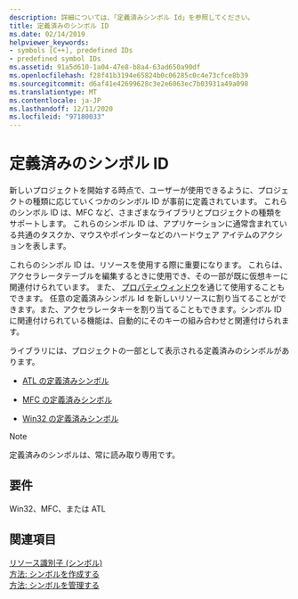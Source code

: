 ```yaml
---
description: 詳細については、「定義済みシンボル Id」を参照してください。
title: 定義済みのシンボル ID
ms.date: 02/14/2019
helpviewer_keywords:
- symbols [C++], predefined IDs
- predefined symbol IDs
ms.assetid: 91a5d610-1a04-47e8-b8a4-63ad650a90df
ms.openlocfilehash: f28f41b3194e65824b0c06285c0c4e73cfce8b39
ms.sourcegitcommit: d6af41e42699628c3e2e6063ec7b03931a49a098
ms.translationtype: MT
ms.contentlocale: ja-JP
ms.lasthandoff: 12/11/2020
ms.locfileid: "97180033"
---
```

# <a name="predefined-symbol-ids"></a>定義済みのシンボル ID

新しいプロジェクトを開始する時点で、ユーザーが使用できるように、プロジェクトの種類に応じていくつかのシンボル ID が事前に定義されています。 これらのシンボル ID は、MFC など、さまざまなライブラリとプロジェクトの種類をサポートします。 これらのシンボル ID は、アプリケーションに通常含まれている共通のタスクか、マウスやポインターなどのハードウェア アイテムのアクションを表します。

これらのシンボル ID は、リソースを使用する際に重要になります。 これらは、アクセラレータテーブルを編集するときに使用でき、その一部が既に仮想キーに関連付けられています。 また、 [プロパティウィンドウ](/visualstudio/ide/reference/properties-window)を通じて使用することもできます。 任意の定義済みシンボル Id を新しいリソースに割り当てることができます。また、アクセラレータキーを割り当てることもできます。シンボル ID に関連付けられている機能は、自動的にそのキーの組み合わせと関連付けられます。

ライブラリには、プロジェクトの一部として表示される定義済みのシンボルがあります。

- [ATL の定義済みシンボル](../windows/atl-predefined-symbols.md)

- [MFC の定義済みシンボル](../windows/mfc-predefined-symbols.md)

- [Win32 の定義済みシンボル](../windows/win32-predefined-symbols.md)

> [!NOTE]
> 定義済みのシンボルは、常に読み取り専用です。

## <a name="requirements"></a>要件

Win32、MFC、または ATL

## <a name="see-also"></a>関連項目

[リソース識別子 (シンボル)](../windows/symbols-resource-identifiers.md)<br/>
[方法: シンボルを作成する](../windows/creating-new-symbols.md)<br/>
[方法: シンボルを管理する](../windows/changing-a-symbol-or-symbol-name-id.md)<br/>
